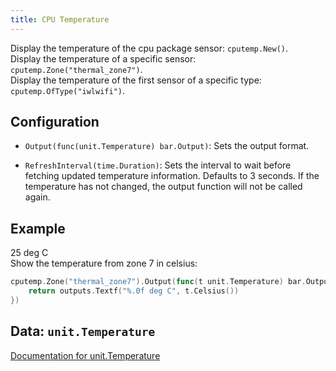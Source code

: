 ```yaml
---
title: CPU Temperature
---
```


Display the temperature of the cpu package sensor: `cputemp.New()`.  
Display the temperature of a specific sensor: `cputemp.Zone("thermal_zone7")`.  
Display the temperature of the first sensor of a specific type: `cputemp.OfType("iwlwifi")`.

## Configuration

* `Output(func(unit.Temperature) bar.Output)`: Sets the output format.

* `RefreshInterval(time.Duration)`: Sets the interval to wait before fetching updated temperature
  information. Defaults to 3 seconds. If the temperature has not changed, the output function will
  not be called again.

## Example

<div class="module-example-out">25 deg C</div>
Show the temperature from zone 7 in celsius:

```go
cputemp.Zone("thermal_zone7").Output(func(t unit.Temperature) bar.Output) {
	return outputs.Textf("%.0f deg C", t.Celsius())
})
```

## Data: `unit.Temperature`

[Documentation for unit.Temperature](https://godoc.org/github.com/martinlindhe/unit#Temperature)
